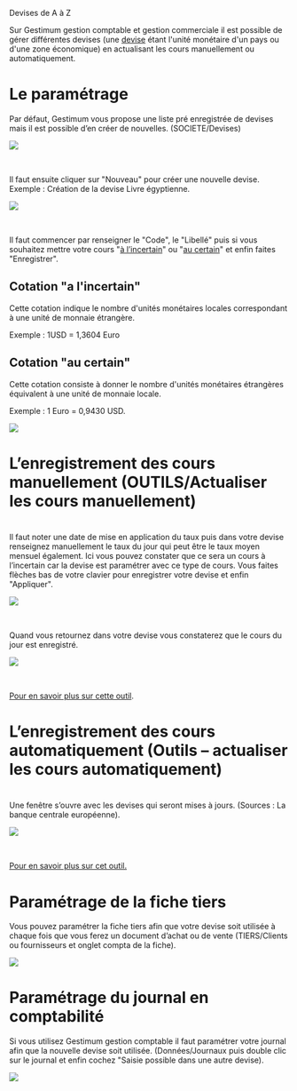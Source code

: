 







Devises de A à Z




Sur Gestimum gestion comptable et gestion commerciale il est possible de gérer différentes devises (une [devise](http://fr.wikipedia.org/wiki/Devise_(monnaie)) étant l'unité monétaire d'un pays ou d'une zone économique) en actualisant les cours manuellement ou automatiquement.


# Le paramétrage


Par défaut, Gestimum vous propose une liste pré enregistrée de devises mais il est possible d’en créer de nouvelles. (SOCIETE/Devises)


![](../../assets/images/Devises/7/MenuDevises.png)


 


Il faut ensuite cliquer sur "Nouveau" pour créer une nouvelle devise. Exemple : Création de la devise Livre égyptienne.


![](../../assets/images/Devises/7/MenuNouveau.png)


 


Il faut commencer par renseigner le "Code", le "Libellé" puis si vous souhaitez mettre votre cours "[à l’incertain](../2/CotationIncertain.htm)" ou "[au certain](../2/CotationCertain.htm)" et enfin faites "Enregistrer".


## Cotation "a l'incertain"


Cette cotation indique le nombre d'unités monétaires locales correspondant à une unité de monnaie étrangère.


Exemple : 1USD = 1,3604 Euro


## Cotation "au certain"


Cette cotation consiste à donner le nombre d'unités monétaires étrangères équivalent à une unité de monnaie locale.


Exemple : 1 Euro = 0,9430 USD.


![](../../assets/images/Devises/7/Devise.png)


# L’enregistrement des cours manuellement (OUTILS/Actualiser les cours manuellement)


# 


Il faut noter une date de mise en application du taux puis dans votre devise renseignez manuellement le taux du jour qui peut être le taux moyen mensuel également. Ici vous pouvez constater que ce sera un cours à l’incertain car la devise est paramétrer avec ce type de cours. Vous faites flèches bas de votre clavier pour enregistrer votre devise et enfin "Appliquer".


![](../../assets/images/Devises/6/ActualiserDevisesManuellement.png)


 


Quand vous retournez dans votre devise vous constaterez que le cours du jour est enregistré.


![](../../assets/images/Devises/7/Devise_avec_cours.png)


 


[Pour en savoir plus sur cette outil](../6/ActualisationManuelleCoursDevises.htm).


# L’enregistrement des cours automatiquement (Outils – actualiser les cours automatiquement)


# 


Une fenêtre s’ouvre avec les devises qui seront mises à jours. (Sources : La banque centrale européenne).


![](../../assets/images/Devises/6/ActualiserDevisesLigne.png)


 


[Pour en savoir plus sur cet outil.](../6/ActualisationLigneCoursDevises.htm)


# Paramétrage de la fiche tiers


Vous pouvez paramétrer la fiche tiers afin que votre devise soit utilisée à chaque fois que vous ferez un document d’achat ou de vente (TIERS/Clients ou fournisseurs et onglet compta de la fiche).


![](../../assets/images/Devises/7/DeviseTiers.png)
# Paramétrage du journal en comptabilité


Si vous utilisez Gestimum gestion comptable il faut paramétrer votre journal afin que la nouvelle devise soit utilisée. (Données/Journaux puis double clic sur le journal et enfin cochez "Saisie possible dans une autre devise).


![](../../assets/images/Devises/7/DeviseJournal.png)
